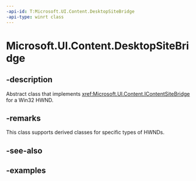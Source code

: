 ```yaml
---
-api-id: T:Microsoft.UI.Content.DesktopSiteBridge
-api-type: winrt class
---
```


# Microsoft.UI.Content.DesktopSiteBridge

<!--
public class DesktopSiteBridge : Microsoft.UI.Content.IContentSiteBridge, Microsoft.UI.IClosableNotifier, System.IDisposable
-->

## -description

Abstract class that implements <xref:Microsoft.UI.Content.IContentSiteBridge> for a Win32 HWND.

## -remarks

This class supports derived classes for specific types of HWNDs.

## -see-also

## -examples
